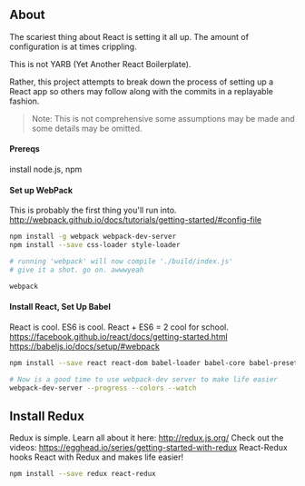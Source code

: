 ## About

The scariest thing about React is setting it all up. The amount of configuration is at times crippling.

This is not YARB (Yet Another React Boilerplate).

Rather, this project attempts to break down the process of setting up a React app so others may follow along with the commits in a replayable fashion.

>Note: This is not comprehensive some assumptions may be made and some details may be omitted.

#### Prereqs
install node.js, npm

#### Set up WebPack
This is probably the first thing you'll run into.
http://webpack.github.io/docs/tutorials/getting-started/#config-file
```bash
npm install -g webpack webpack-dev-server
npm install --save css-loader style-loader

# running 'webpack' will now compile './build/index.js'
# give it a shot. go on. awwwyeah

webpack
```


#### Install React, Set Up Babel
React is cool. ES6 is cool. React + ES6 = 2 cool for school.
https://facebook.github.io/react/docs/getting-started.html
https://babeljs.io/docs/setup/#webpack
```bash
npm install --save react react-dom babel-loader babel-core babel-preset-react babel-preset-es2015

# Now is a good time to use webpack-dev server to make life easier
webpack-dev-server --progress --colors --watch
```

## Install Redux
Redux is simple. Learn all about it here: http://redux.js.org/
Check out the videos: https://egghead.io/series/getting-started-with-redux
React-Redux hooks React with Redux and makes life easier!

```bash
npm install --save redux react-redux
```
